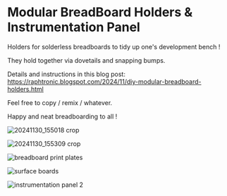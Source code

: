# Modular BreadBoard Holders & Instrumentation Panel

Holders for solderless breadboards to tidy up one's development bench !

They hold together via dovetails and snapping bumps.

Details and instructions in this blog post: https://raphtronic.blogspot.com/2024/11/diy-modular-breadboard-holders.html

Feel free to copy / remix / whatever.

Happy and neat breadboarding to all !

![20241130_155018 crop](https://github.com/user-attachments/assets/9cf7740b-ed1a-4600-b2c9-9ac32f500934)

![20241130_155309 crop](https://github.com/user-attachments/assets/58f10bf5-6549-49c2-92fd-7f38d7b922a8)

![breadboard print plates](https://github.com/user-attachments/assets/1abb6d3a-201c-4eb3-b9b3-1805d2403ef8)

![surface boards](https://github.com/user-attachments/assets/92a773e6-fa6d-476f-b443-fdcc5c4e3d5b)

![instrumentation panel 2](https://github.com/user-attachments/assets/f3134da2-54b4-48f3-b41b-5520c19223fc)
